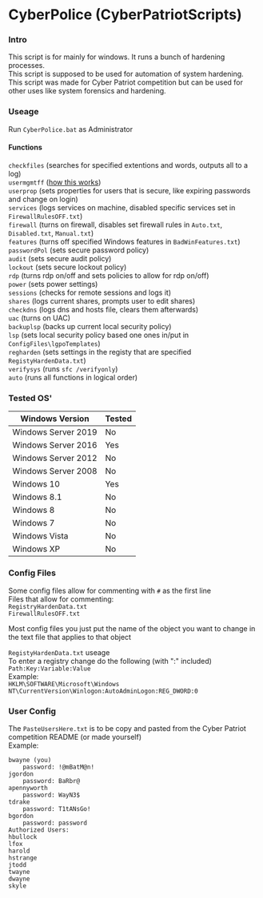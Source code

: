 # CyberPolice (CyberPatriotScripts)
### Intro
This script is for mainly for windows. It runs a bunch of hardening processes.<br />
This script is supposed to be used for automation of system hardening.<br />
This script was made for Cyber Patriot competition but can be used for other uses like system forensics and hardening.

### Useage
Run `CyberPolice.bat` as Administrator

#### Functions
```checkfiles``` (searches for specified extentions and words, outputs all to a log)<br />
```usermgmtff``` ([how this works](#user))<br />
```userprop``` (sets properties for users that is secure, like expiring passwords and change on login)<br />
```services``` (logs services on machine, disabled specific services set in `FirewallRulesOFF.txt`)<br />
```firewall``` (turns on firewall, disables set firewall rules in `Auto.txt`, `Disabled.txt`, `Manual.txt`)<br />
```features``` (turns off specified Windows features in `BadWinFeatures.txt`)<br />
```passwordPol``` (sets secure password policy)<br />
```audit``` (sets secure audit policy)<br />
```lockout``` (sets secure lockout policy)<br />
```rdp``` (turns rdp on/off and sets policies to allow for rdp on/off)<br />
```power``` (sets power settings)<br />
```sessions``` (checks for remote sessions and logs it)<br />
```shares``` (logs current shares, prompts user to edit shares)<br />
```checkdns``` (logs dns and hosts file, clears them afterwards)<br />
```uac``` (turns on UAC)<br />
```backuplsp``` (backs up current local security policy)<br />
```lsp``` (sets local security policy based one ones in/put in `ConfigFiles\lgpoTemplates`)<br />
```regharden``` (sets settings in the registy that are specified `RegistyHardenData.txt`)<br />
```verifysys``` (runs `sfc /verifyonly`)<br />
```auto``` (runs all functions in logical order)

### Tested OS'
| Windows Version   | Tested | 
| ------------- |---------------| 
| Windows Server 2019 | No | 
| Windows Server 2016 | Yes |
| Windows Server 2012 | No |
| Windows Server 2008 | No |
| Windows 10     | Yes |
| Windows 8.1 | No | 
| Windows 8 | No |
| Windows 7 | No |
| Windows Vista | No |
| Windows XP | No |

### Config Files

Some config files allow for commenting with `#` as the first line<br />
Files that allow for commenting:<br />
```RegistryHardenData.txt```<br />
```FirewallRulesOFF.txt```

Most config files you just put the name of the object you want to change in the text file that applies to that object

`RegistyHardenData.txt` useage<br />
To enter a registry change do the following (with ":" included)<br />
```Path:Key:Variable:Value```<br />
Example:<br />
```HKLM\SOFTWARE\Microsoft\Windows NT\CurrentVersion\Winlogon:AutoAdminLogon:REG_DWORD:0```

### <a name="user"></a> User Config
The `PasteUsersHere.txt` is to be copy and pasted from the Cyber Patriot competition README (or made yourself)<br />
Example:
```Authorized Administrators:
bwayne (you)
	password: !@mBatM@n!
jgordon
	password: BaRbr@
apennyworth
	password: WayN3$
tdrake
	password: T1tANsGo!
bgordon
	password: password
Authorized Users:
hbullock
lfox
harold
hstrange
jtodd
twayne
dwayne
skyle
